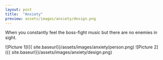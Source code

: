 ```yaml
---
layout: post
title:  "Anxiety"
preview: assets/images/anxiety/design.png
---
```


When you constantly feel the boss-fight music but there are no enemies in sight.

![Picture 1]({{ site.baseurl}}/assets/images/anxiety/person.png)
![Picture 2]({{ site.baseurl}}/assets/images/anxiety/design.png)